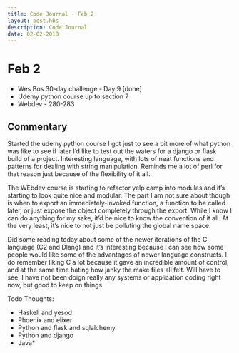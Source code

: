 ```yaml
---
title: Code Journal - Feb 2
layout: post.hbs
description: Code Journal
date: 02-02-2018
---
```

# Feb 2

- Wes Bos 30-day challenge - Day 9 [done]
- Udemy python course up to section 7
- Webdev - 280-283

## Commentary

Started the udemy python course I got just to see a bit more of what python was like to see if later I’d like to test out the waters for a django or flask build of a project.  Interesting language, with lots of neat functions and patterns for dealing with string manipulation.  Reminds me a lot of perl for that reason just because of the flexibility of it all.

The WEbdev course is starting to refactor yelp camp into modules and it’s starting to look quite nice and modular.  The part I am not sure about though is when to export an immediately-invoked function, a function to be called later, or just expose the object completely through the export.  While I know I can do anything for my sake, it’d be nice to know the convention of it all.  At the very least, it’s nice to not just be polluting the global name space.

Did some reading today about some of the newer iterations of the C language (C2 and Dlang) and it’s interesting because I can see how some people would like some of the advantages of newer language constructs.  I do remember liking C a lot because it gave an incredible amount of control, and at the same time hating how janky the make files all felt.  Will have to see, I have not been doign really any systems or application coding right now, but good to keep on things

Todo Thoughts:

- Haskell and yesod
- Phoenix and elixer
- Python and flask and sqlalchemy
- Python and django
- Java*